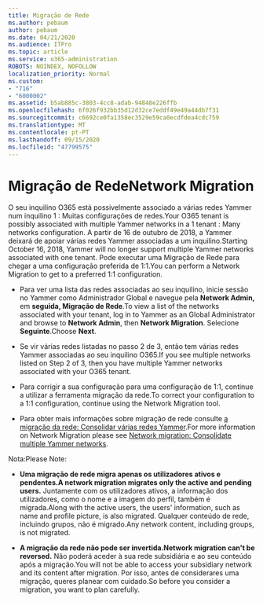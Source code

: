 ```yaml
---
title: Migração de Rede
ms.author: pebaum
author: pebaum
ms.date: 04/21/2020
ms.audience: ITPro
ms.topic: article
ms.service: o365-administration
ROBOTS: NOINDEX, NOFOLLOW
localization_priority: Normal
ms.custom:
- "716"
- "6000002"
ms.assetid: b5ab885c-3803-4cc8-adab-94848e226ffb
ms.openlocfilehash: 6f026f932bb35d12d32ce7eddf49e49a44db7f31
ms.sourcegitcommit: c6692ce0fa1358ec3529e59ca0ecdfdea4cdc759
ms.translationtype: MT
ms.contentlocale: pt-PT
ms.lasthandoff: 09/15/2020
ms.locfileid: "47799575"
---
```

# <a name="network-migration"></a><span data-ttu-id="cd4a4-102">Migração de Rede</span><span class="sxs-lookup"><span data-stu-id="cd4a4-102">Network Migration</span></span>

<span data-ttu-id="cd4a4-103">O seu inquilino O365 está possivelmente associado a várias redes Yammer num inquilino 1 : Muitas configurações de redes.</span><span class="sxs-lookup"><span data-stu-id="cd4a4-103">Your O365 tenant is possibly associated with multiple Yammer networks in a 1 tenant : Many networks configuration.</span></span> <span data-ttu-id="cd4a4-104">A partir de 16 de outubro de 2018, a Yammer deixará de apoiar várias redes Yammer associadas a um inquilino.</span><span class="sxs-lookup"><span data-stu-id="cd4a4-104">Starting October 16, 2018, Yammer will no longer support multiple Yammer networks associated with one tenant.</span></span> <span data-ttu-id="cd4a4-105">Pode executar uma Migração de Rede para chegar a uma configuração preferida de 1:1.</span><span class="sxs-lookup"><span data-stu-id="cd4a4-105">You can perform a Network Migration to get to a preferred 1:1 configuration.</span></span>
  
- <span data-ttu-id="cd4a4-106">Para ver uma lista das redes associadas ao seu inquilino, inicie sessão no Yammer como Administrador Global e navegue pela **Network Admin,** em **seguida, Migração de Rede**.</span><span class="sxs-lookup"><span data-stu-id="cd4a4-106">To view a list of the networks associated with your tenant, log in to Yammer as an Global Administrator and browse to **Network Admin**, then **Network Migration**.</span></span> <span data-ttu-id="cd4a4-107">Selecione **Seguinte**.</span><span class="sxs-lookup"><span data-stu-id="cd4a4-107">Choose **Next**.</span></span>

- <span data-ttu-id="cd4a4-108">Se vir várias redes listadas no passo 2 de 3, então tem várias redes Yammer associadas ao seu inquilino O365.</span><span class="sxs-lookup"><span data-stu-id="cd4a4-108">If you see multiple networks listed on Step 2 of 3, then you have multiple Yammer networks associated with your O365 tenant.</span></span>

- <span data-ttu-id="cd4a4-109">Para corrigir a sua configuração para uma configuração de 1:1, continue a utilizar a ferramenta migração da rede.</span><span class="sxs-lookup"><span data-stu-id="cd4a4-109">To correct your configuration to a 1:1 configuration, continue using the Network Migration tool.</span></span>

- <span data-ttu-id="cd4a4-110">Para obter mais informações sobre migração de rede consulte [a migração da rede: Consolidar várias redes Yammer](https://docs.microsoft.com/yammer/configure-your-yammer-network/consolidate-multiple-yammer-networks).</span><span class="sxs-lookup"><span data-stu-id="cd4a4-110">For more information on Network Migration please see [Network migration: Consolidate multiple Yammer networks](https://docs.microsoft.com/yammer/configure-your-yammer-network/consolidate-multiple-yammer-networks).</span></span>

<span data-ttu-id="cd4a4-111">Nota:</span><span class="sxs-lookup"><span data-stu-id="cd4a4-111">Please Note:</span></span>
  
- <span data-ttu-id="cd4a4-112">**Uma migração de rede migra apenas os utilizadores ativos e pendentes.**</span><span class="sxs-lookup"><span data-stu-id="cd4a4-112">**A network migration migrates only the active and pending users.**</span></span> <span data-ttu-id="cd4a4-113">Juntamente com os utilizadores ativos, a informação dos utilizadores, como o nome e a imagem do perfil, também é migrada.</span><span class="sxs-lookup"><span data-stu-id="cd4a4-113">Along with the active users, the users' information, such as name and profile picture, is also migrated.</span></span> <span data-ttu-id="cd4a4-114">Qualquer conteúdo de rede, incluindo grupos, não é migrado.</span><span class="sxs-lookup"><span data-stu-id="cd4a4-114">Any network content, including groups, is not migrated.</span></span>

- <span data-ttu-id="cd4a4-115">**A migração da rede não pode ser invertida.**</span><span class="sxs-lookup"><span data-stu-id="cd4a4-115">**Network migration can't be reversed.**</span></span> <span data-ttu-id="cd4a4-116">Não poderá aceder à sua rede subsidiária e ao seu conteúdo após a migração.</span><span class="sxs-lookup"><span data-stu-id="cd4a4-116">You will not be able to access your subsidiary network and its content after migration.</span></span> <span data-ttu-id="cd4a4-117">Por isso, antes de considerares uma migração, queres planear com cuidado.</span><span class="sxs-lookup"><span data-stu-id="cd4a4-117">So before you consider a migration, you want to plan carefully.</span></span>
